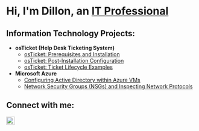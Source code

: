 <h1>Hi, I'm Dillon, an <a href="https://linkedin.com/in/dilloncorbett">IT Professional</a></h1>

<h2> Information Technology Projects:</h2>

- <b>osTicket (Help Desk Ticketing System)</b>
  - [osTicket: Prerequisites and Installation](https://github.com/noles498/osticket-prereqs)
  - [osTicket: Post-Installation Configuration](https://github.com/noles498/post-install-config)
  - [osTicket: Ticket Lifecycle Examples](https://github.com/noles498/ticket-lifecycle)
- <b>Microsoft Azure</b>
  - [Configuring Active Directory within Azure VMs](https://github.com/noles498/configure-active-directory)
  - [Network Security Groups (NSGs) and Inspecting Network Protocols](https://github.com/noles498/azure-network-protocols)

<h2>Connect with me:</h2>

[<img align="left" alt="Dillon | LinkedIn" width="22px" src="https://cdn.jsdelivr.net/npm/simple-icons@v3/icons/linkedin.svg" />][linkedin]

[linkedin]: https://linkedin.com/in/dilloncorbett
